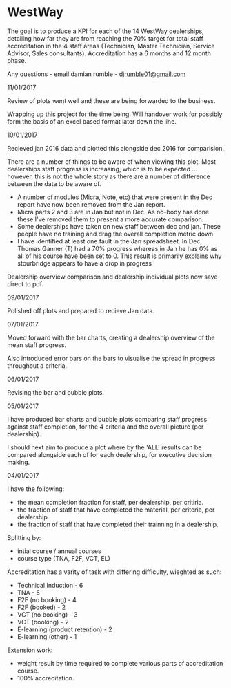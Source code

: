 # WestWay

The goal is to produce a KPI for each of the 14 WestWay dealerships, 
detailing how far they are from reaching the 70% target for total staff 
accreditation in the 4 staff areas (Technician, Master Technician, 
Service Advisor, Sales consultants). Accreditation has a 6 months and 12 
month phase.

Any questions - email damian rumble - djrumble01@gmail.com


11/01/2017

Review of plots went well and these are being forwarded to the business.

Wrapping up this project for the time being. Will handover work for possibly form the 
basis of an excel based format later down the line.

10/01/2017

Recieved jan 2016 data and plotted this alongside dec 2016 for comparision. 

There are a number of things to be aware of when viewing this plot. 
Most dealerships staff progress is increasing, which is to be expected ... 
however, this is not the whole story as there are a number of difference between the data to be aware of.

- A number of modules (Micra, Note, etc) that were present in the Dec report have now been removed from the Jan report. 
- Micra parts 2 and 3 are in Jan but not in Dec. As no-body has done these I've removed them to present a more accurate comparison. 
- Some dealerships have taken on new staff between dec and jan. These people have no training and drag the overall completion metric down.
- I have identified at least one fault in the Jan spreadsheet. In Dec, Thomas Ganner (T) had a 70% progress whereas in Jan he has 0% as 
all of his course have been set to 0. This result is primarily explains why stourbridge appears to have a drop in progress

Dealership overview comparison and dealership individual plots now save direct to pdf.

09/01/2017

Polished off plots and prepared to recieve Jan data.

07/01/2017

Moved forward with the bar charts, creating a dealership overview of the mean staff progress. 

Also introduced error bars on the bars to visualise the spread in progress throughout a criteria.

06/01/2017

Revising the bar and bubble plots.

05/01/2017

I have produced bar charts and bubble plots comparing staff progress against staff completion, 
for the 4 criteria and the overall picture (per dealership).

I should next aim to produce a plot where by the 'ALL' results can be compared alongside each of for each dealership, 
for executive decision making. 

04/01/2017

I have the following:

- the mean completion fraction for staff, per dealership, per critiria.
- the fraction of staff that have completed the material, per criteria, per dealership.
- the fraction of staff that have completed their trainning in a dealership.

Splitting by:
- intial course / annual courses
- course type (TNA, F2F, VCT, EL)




Accreditation has a varity of task with differing difficulty, 
wieghted as such:

- Technical Induction - 6
- TNA - 5
- F2F (no booking) - 4
- F2F (booked) - 2
- VCT (no booking) - 3
- VCT (booking) - 2
- E-learning (product retention) - 2
- E-learning (other) - 1



Extension work:

- weight result by time required to complete various parts of accreditation course. 
- 100% accreditation. 